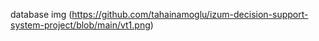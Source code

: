 database img (https://github.com/tahainamoglu/izum-decision-support-system-project/blob/main/vt1.png)
